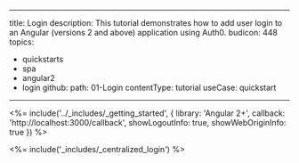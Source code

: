<!-- markdownlint-disable MD041 MD034 MD002 MD006 -->

---
title: Login
description: This tutorial demonstrates how to add user login to an Angular (versions 2 and above) application using Auth0.
budicon: 448
topics:
  - quickstarts
  - spa
  - angular2
  - login
github:
    path: 01-Login
contentType: tutorial
useCase: quickstart
---
<%= include('../_includes/_getting_started', { library: 'Angular 2+', callback: 'http://localhost:3000/callback', showLogoutInfo: true, showWebOriginInfo: true }) %>

<%= include('_includes/_centralized_login') %>